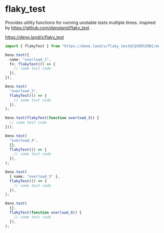 # flaky_test

Provides utility functions for running unstable tests multiple times. Inspired
by https://github.com/denoland/flaky_test .

https://deno.land/x/flaky_test

```ts
import { flakyTest } from "https://deno.land/x/flaky_test@{$VERSION}/mod.ts";

Deno.test({
  name: "overload_1",
  fn: flakyTest(() => {
    // some test code
  }),
});

Deno.test(
  "overload_2",
  flakyTest(() => {
    // some test code
  }),
);

Deno.test(flakyTest(function overload_3() {
  // some test code
}));

Deno.test(
  "overload_4",
  {},
  flakyTest(() => {
    // some test code
  }),
);

Deno.test(
  { name: "overload_5" },
  flakyTest(() => {
    // some test code
  }),
);

Deno.test(
  {},
  flakyTest(function overload_6() {
    // some test code
  }),
);
```
